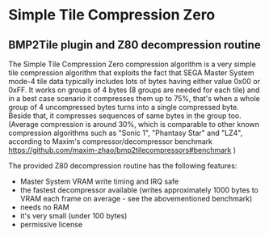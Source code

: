 # Simple Tile Compression Zero

## BMP2Tile plugin and Z80 decompression routine

The Simple Tile Compression Zero compression algorithm is a very simple tile compression algorithm that exploits the fact that SEGA Master System mode-4 tile data typically includes lots of bytes having either value 0x00 or 0xFF. It works on groups of 4 bytes (8 groups are needed for each tile) and in a best case scenario it compresses them up to 75%, that's when a whole group of 4 uncompressed bytes turns into a single compressed byte. Beside that, it compresses sequences of same bytes in the group too. (Average compression is around 30%, which is comparable to other known compression algorithms such as "Sonic 1", "Phantasy Star" and "LZ4", according to Maxim's compressor/decompressor benchmark https://github.com/maxim-zhao/bmp2tilecompressors#benchmark )

The provided Z80 decompression routine has the following features:
- Master System VRAM write timing and IRQ safe
- the fastest decompressor available (writes approximately 1000 bytes to VRAM each frame on average - see the abovementioned benchmark)
- needs no RAM
- it's very small (under 100 bytes)
- permissive license

